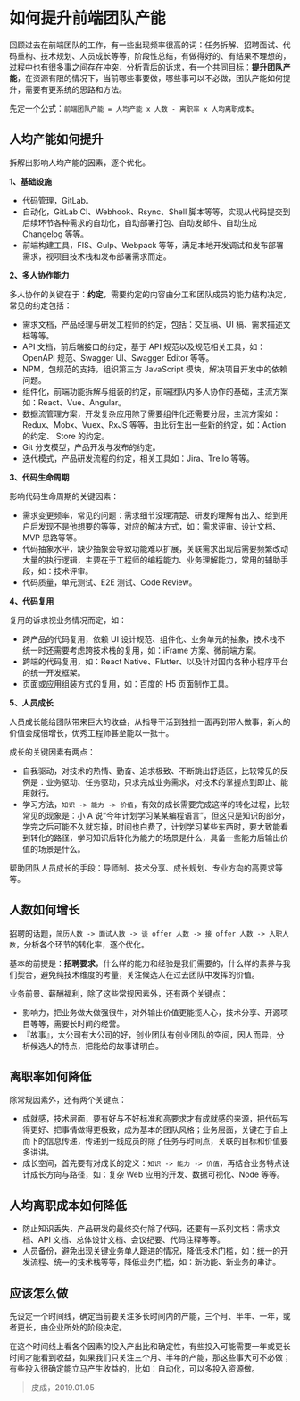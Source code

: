 # 如何提升前端团队产能

回顾过去在前端团队的工作，有一些出现频率很高的词：任务拆解、招聘面试、代码重构、技术规划、人员成长等等，阶段性总结，有做得好的、有结果不理想的，过程中也有很多事之间存在冲突，分析背后的诉求，有一个共同目标：**提升团队产能**，在资源有限的情况下，当前哪些事要做，哪些事可以不必做，团队产能如何提升，需要有更系统的思路和方法。

先定一个公式：`前端团队产能 = 人均产能 x 人数 - 离职率 x 人均离职成本`。

## 人均产能如何提升

拆解出影响人均产能的因素，逐个优化。

**1、基础设施**

* 代码管理，GitLab。
* 自动化，GitLab CI、Webhook、Rsync、Shell 脚本等等，实现从代码提交到后续环节各种需求的自动化，自动部署打包、自动发邮件、自动生成 Changelog 等等。
* 前端构建工具，FIS、Gulp、Webpack 等等，满足本地开发调试和发布部署需求，视项目技术栈和发布部署需求而定。

**2、多人协作能力**

多人协作的关键在于：**约定**，需要约定的内容由分工和团队成员的能力结构决定，常见的约定包括：

* 需求文档，产品经理与研发工程师的约定，包括：交互稿、UI 稿、需求描述文档等等。
* API 文档，前后端接口的约定，基于 API 规范以及规范相关工具，如：OpenAPI 规范、Swagger UI、Swagger Editor 等等。
* NPM，包规范的支持，组织第三方 JavaScript 模块，解决项目开发中的依赖问题。
* 组件化，前端功能拆解与组装的约定，前端团队内多人协作的基础，主流方案如：React、Vue、Angular。
* 数据流管理方案，开发复杂应用除了需要组件化还需要分层，主流方案如：Redux、Mobx、Vuex、RxJS 等等，由此衍生出一些新的约定，如：Action 的约定、 Store 的约定。
* Git 分支模型，产品开发与发布的约定。
* 迭代模式，产品研发流程的约定，相关工具如：Jira、Trello 等等。

**3、代码生命周期**

影响代码生命周期的关键因素：

* 需求变更频率，常见的问题：需求细节没理清楚、研发的理解有出入、给到用户后发现不是他想要的等等，对应的解决方式，如：需求评审、设计文档、MVP 思路等等。
* 代码抽象水平，缺少抽象会导致功能难以扩展，关联需求出现后需要频繁改动大量的执行逻辑，主要在于工程师的编程能力、业务理解能力，常用的辅助手段，如：技术评审。
* 代码质量，单元测试、E2E 测试、Code Review。

**4、代码复用**

复用的诉求视业务情况而定，如：

* 跨产品的代码复用，依赖 UI 设计规范、组件化、业务单元的抽象，技术栈不统一时还需要考虑跨技术栈的复用，如：iFrame 方案、微前端方案。
* 跨端的代码复用，如：React Native、Flutter、以及针对国内各种小程序平台的统一开发框架。
* 页面或应用组装方式的复用，如：百度的 H5 页面制作工具。

**5、人员成长**

人员成长能给团队带来巨大的收益，从指导干活到独挡一面再到带人做事，新人的价值会成倍增长，优秀工程师甚至能以一抵十。

成长的关键因素有两点：

* 自我驱动，对技术的热情、勤奋、追求极致、不断跳出舒适区，比较常见的反例是：业务驱动、任务驱动，只求完成业务需求，对技术的掌握点到即止、能用就行。
* 学习方法，`知识 -> 能力 -> 价值`，有效的成长需要完成这样的转化过程，比较常见的现象是：小 A 说“今年计划学习某某编程语言”，但这只是知识的部分，学完之后可能不久就忘掉，时间也白费了，计划学习某些东西时，要大致能看到转化的路径，学习知识后转化为能力的场景是什么，具备一些能力后输出价值的场景是什么。

帮助团队人员成长的手段：导师制、技术分享、成长规划、专业方向的高要求等等。

## 人数如何增长

招聘的话题，`简历人数 -> 面试人数 -> 谈 offer 人数 -> 接 offer 人数 -> 入职人数`，分析各个环节的转化率，逐个优化。

基本的前提是：**招聘要求**，什么样的能力和经验是我们需要的，什么样的素养与我们契合，避免纯技术维度的考量，关注候选人在过去团队中发挥的价值。

业务前景、薪酬福利，除了这些常规因素外，还有两个关键点：

* 影响力，把业务做大做强很牛，对外输出价值更能揽人心，技术分享、开源项目等等，需要长时间的经营。
* 『故事』，大公司有大公司的好，创业团队有创业团队的空间，因人而异，分析候选人的特点，把能给的故事讲明白。

## 离职率如何降低

除常规因素外，还有两个关键点：

* 成就感，技术层面，要有好与不好标准和高要求才有成就感的来源，把代码写得更好、把事情做得更极致，成为基本的团队风格；业务层面，关键在于自上而下的信息传递，传递到一线成员的除了任务与时间点，关联的目标和价值要多讲讲。
* 成长空间，首先要有对成长的定义：`知识 -> 能力 -> 价值`，再结合业务特点设计成长方向与路径，如：复杂 Web 应用的开发、数据可视化、Node 等等。

## 人均离职成本如何降低

* 防止知识丢失，产品研发的最终交付除了代码，还要有一系列文档：需求文档、API 文档、总体设计文档、会议纪要、代码注释等等。
* 人员备份，避免出现关键业务单人跟进的情况，降低技术门槛，如：统一的开发流程、统一的技术栈等等，降低业务门槛，如：新功能、新业务的串讲。

## 应该怎么做

先设定一个时间线，确定当前要关注多长时间内的产能，三个月、半年、一年，或者更长，由企业所处的阶段决定。

在这个时间线上看各个因素的投入产出比和确定性，有些投入可能需要一年或更长时间才能看到收益，如果我们只关注三个月、半年的产能，那这些事大可不必做；有些投入很确定能立马产生收益的，比如：自动化，可以多投入资源做。

> 皮成，2019.01.05